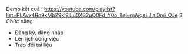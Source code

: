 Demo kết quả : https://youtube.com/playlist?list=PLAvx4Rn9kMb29kl9iLu0XB2uQ0Fd_Y0o_&si=mWqeLJlaI0mi_OJe
3 Chức năng:
- Đăng ký, đăng nhập
- Lên lịch công việc
- Trao đổi tài liệu

